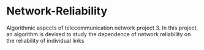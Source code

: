 # Network-Reliability
Algorithmic aspects of telecommunication network project 3.  In this project, an algorithm is devised to study the dependence of network reliability on the reliability of individual links
